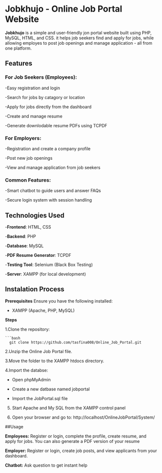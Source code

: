 # Jobkhujo - Online Job Portal Website

**Jobkhujo** is a simple and user-friendly jon portal website built using PHP, MySQL, HTML, and CSS. it helps job seekers find and apply for jobs, while allowing employes to post job openings and manage application - all from one platform.

## Features

### For Job Seekers (Employees):
-Easy registration and login

-Search for jobs by catagory or location

-Apply for jobs directly from the dashboard

-Create and manage resume

-Generate downlodable resume PDFs using TCPDF

### For Employers:
-Registration and create a company profile

-Post new job openings

-View and manage application from job seekers


### Common Features:
-Smart chatbot to guide users and answer FAQs

-Secure login system with session handling


## Technologies Used
-**Frontend**: HTML, CSS

-**Backend**: PHP

-**Database**: MySQL

-**PDF Resume Generator**: TCPDF

-**Testing Tool**: Selenium (Black Box Testing)

-**Server**: XAMPP (for local development)


## Instalation Process
**Prerequisites**
Ensure you have the following installed:
- XAMPP (Apache, PHP, MySQL)

 **Steps**
 
  1.Clone the repository:

    ```bash
      git clone https://github.com/tasfina008/Online_Job_Portal.git


  2.Unzip the Online Job Portal file.  
  
  3.Move the folder to the XAMPP htdocs directory.
  
  4.Import the databse:
  
   - Open phpMyAdmin
   
   - Create a new datbase named jobportal
   
   - Import the JobPortal.sql file
   
 5. Start Apache and My SQL from the XAMPP control panel
     
 6. Open your browser and go to:
      http://localhost/OnlineJobPortal/System/


##Usage

**Employees:**
Register or login, complete the profile, create resume, and apply for jobs. You can also generate a PDF version of your resume

**Employer:**
Register or login, create job posts, and view applicants from your dashboard.

**Chatbot:**
Ask question to get instant help

     

